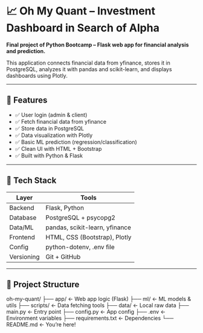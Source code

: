 # 📈 Oh My Quant – Investment Dashboard in Search of Alpha

**Final project of Python Bootcamp – Flask web app for financial analysis and prediction.**

This application connects financial data from yfinance, stores it in PostgreSQL, analyzes it with pandas and scikit-learn, and displays dashboards using Plotly.

---

## 🚀 Features

- ✅ User login (admin & client)
- ✅ Fetch financial data from yfinance
- ✅ Store data in PostgreSQL
- ✅ Data visualization with Plotly
- ✅ Basic ML prediction (regression/classification)
- ✅ Clean UI with HTML + Bootstrap
- ✅ Built with Python & Flask

---

## 🧰 Tech Stack

| Layer       | Tools                         |
|-------------|-------------------------------|
| Backend     | Flask, Python                 |
| Database    | PostgreSQL + psycopg2         |
| Data/ML     | pandas, scikit-learn, yfinance|
| Frontend    | HTML, CSS (Bootstrap), Plotly |
| Config      | python-dotenv, .env file      |
| Versioning  | Git + GitHub                  |

---

## 📁 Project Structure

oh-my-quant/
├── app/              ← Web app logic (Flask)
├── ml/               ← ML models & utils
├── scripts/          ← Data fetching tools
├── data/             ← Local raw data
├── main.py           ← Entry point
├── config.py         ← App config
├── .env              ← Environment variables
├── requirements.txt  ← Dependencies
└── README.md         ← You’re here!

